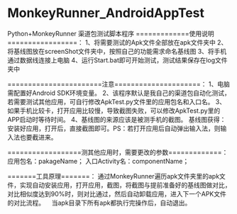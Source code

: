 MonkeyRunner_AndroidAppTest
====================================
Python+MonkeyRunner 渠道包测试脚本程序
=============使用说明=================：
1、将需要测试的Apk文件全部放在apk文件夹中
2、将基线图放在screenShot文件夹中，按照自己的功能需求命名基线图
3、将手机通过数据线连接上电脑
4、运行Start.bat即可开始测试，测试结果保存在log文件夹中

=======================注意=====================：
1、电脑需配置好Android SDK环境变量。
2、该程序默认是我自己的渠道包自动化测试，若需要测试其他应用，可自行修改ApkTest.py文件里的应用包名和入口名。
3、如果手机比较卡，打开应用比较慢，导致截图失败，可以修改ApkTest.py里的APP启动时等待时间。
4、基线图的来源应该是被测手机的截图。
  基线图获得：
安装好应用，打开后，直接截图即可。PS：若打开应用后自动弹出输入法，则输入法也要截进来。

==================测其他应用时，需要更改的参数=============：
  应用包名：pakageName；
  入口Activity名：componentName；


=======工具原理=======：
    通过MonkeyRunner遍历apk文件夹里的apk文件，实现自动安装应用，打开应用，截图，将截图与提前准备好的基线图做对比，对比相似度达到90%时，则对比通过，然后自动卸载应用，进入下一个APK文件的对比流程。
    当apk目录下所有apk都执行完操作后，自动退出。
